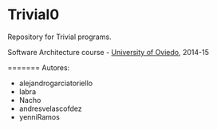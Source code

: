 Trivial0
=============

Repository for Trivial programs. 

Software Architecture course - [University of Oviedo](http://www.uniovi.es), 2014-15


=======
Autores:
* alejandrogarciatoriello
* labra
* Nacho
* andresvelascofdez
* yenniRamos



